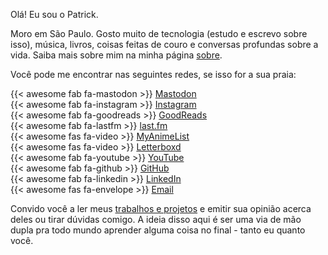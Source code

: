 Olá! Eu sou o Patrick.

Moro em São Paulo. Gosto muito de tecnologia (estudo e escrevo sobre isso), música, livros, coisas feitas de couro e conversas profundas sobre a vida. Saiba mais sobre mim na minha página [sobre](/sobre).

Você pode me encontrar nas seguintes redes, se isso for a sua praia:

{{< awesome fab fa-mastodon >}} [Mastodon](https://mastodon.social/@patrickcamillo)  
{{< awesome fab fa-instagram >}} [Instagram](https://www.instagram.com/patrickcamillo_/)  
{{< awesome fab fa-goodreads >}} [GoodReads](https://www.goodreads.com/user/show/165050247-patrick-camillo)  
{{< awesome fab fa-lastfm >}} [last.fm](https://www.last.fm/user/patrickcamillo)  
{{< awesome fas fa-video >}} [MyAnimeList](https://myanimelist.net/profile/patchk)  
{{< awesome fas fa-video >}} [Letterboxd](https://letterboxd.com/patchk/films/by/date/)  
{{< awesome fab fa-youtube >}} [YouTube](https://www.youtube.com/c/PatrickCamillo)  
{{< awesome fab fa-github >}} [GitHub](https://github.com/pckcml)  
{{< awesome fab fa-linkedin >}} [LinkedIn](https://www.linkedin.com/in/patrickcamillo/)  
{{< awesome fas fa-envelope >}} [Email](mailto:patrick.camillo@outlook.com)  

Convido você a ler meus [trabalhos e projetos](/blog) e emitir sua opinião acerca deles ou tirar dúvidas comigo. A ideia disso aqui é ser uma via de mão dupla pra todo mundo aprender alguma coisa no final - tanto eu quanto você.